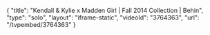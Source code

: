 {
    "title": "Kendall & Kylie x Madden Girl | Fall 2014 Collection | Behin",
    "type": "solo",
    "layout": "iframe-static",
    "videoId": "3764363",
    "url": "\/tvpembed\/3764363"
}